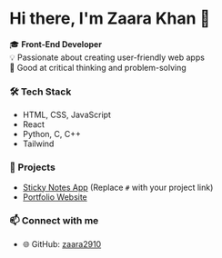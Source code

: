 
# Hi there, I'm Zaara Khan 👋

🎓 **Front-End Developer**  
💡 Passionate about creating user-friendly web apps  
🧠 Good at critical thinking and problem-solving

### 🛠️ Tech Stack
- HTML, CSS, JavaScript  
- React  
- Python, C, C++
- Tailwind 

### 🚀 Projects
- [Sticky Notes App](#) (Replace `#` with your project link)
- [Portfolio Website](#)

### 📫 Connect with me
- 🌐 GitHub: [zaara2910](https://github.com/zaara2910)
<!--
**zaara2910/zaara2910** is a ✨ _special_ ✨ repository because its `README.md` (this file) appears on your GitHub profile.

Here are some ideas to get you started:

- 🔭 I’m currently working on ...
- 🌱 I’m currently learning ...
- 👯 I’m looking to collaborate on ...
- 🤔 I’m looking for help with ...
- 💬 Ask me about ...
- 📫 How to reach me: ...
- 😄 Pronouns: ...
- ⚡ Fun fact: ...
-->
